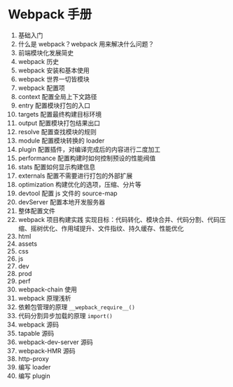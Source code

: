 # Webpack 手册

1. 基础入门
  1. 什么是 webpack？webpack 用来解决什么问题？
  1. 前端模块化发展简史
  1. webpack 历史
  1. webpack 安装和基本使用
  1. webpack 世界一切皆模块
1. webpack 配置项
  1. context 配置全局上下文路径
  1. entry 配置模块打包的入口
  1. targets 配置最终构建目标环境
  1. output 配置模块打包结果出口
  1. resolve 配置查找模块的规则
  1. module 配置模块转换的 loader
  1. plugin 配置插件，对编译完成后的内容进行二度加工
  1. performance 配置构建时如何控制预设的性能阀值
  1. stats 配置如何显示构建信息
  1. externals 配置不需要进行打包的外部扩展
  1. optimization 构建优化的选项，压缩、分片等
  1. devtool 配置 js 文件的 source-map
  1. devServer 配置本地开发服务器
  1. 整体配置文件
1. webpack 项目构建实践
  实现目标：代码转化、模块合并、代码分割、代码压缩、摇树优化、作用域提升、文件指纹、持久缓存、性能优化
  1. html
  1. assets
  1. css
  1. js
  1. dev
  1. prod
  1. perf
1. webpack-chain 使用
1. webpack 原理浅析
  1. 依赖包管理的原理 `__wepback_require__()`
  1. 代码分割异步加载的原理 `import()`
  1. webpack 源码
  1. tapable 源码
  1. webpack-dev-server 源码
  1. webpack-HMR 源码
  1. http-proxy
  1. 编写 loader
  1. 编写 plugin